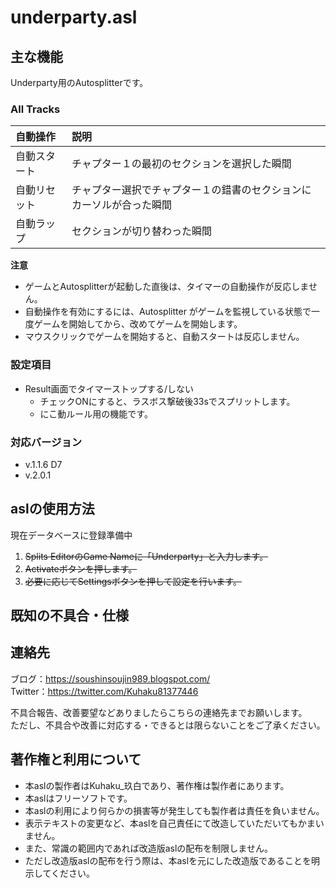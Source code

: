 # underparty.asl


## 主な機能

Underparty用のAutosplitterです。

### All Tracks
|自動操作|説明|
|:--|:--|
|自動スタート|チャプター１の最初のセクションを選択した瞬間|
|自動リセット|チャプター選択でチャプター１の錯書のセクションにカーソルが合った瞬間|
|自動ラップ|セクションが切り替わった瞬間|

**注意**
- ゲームとAutosplitterが起動した直後は、タイマーの自動操作が反応しません。
- 自動操作を有効にするには、Autosplitter がゲームを監視している状態で一度ゲームを開始してから、改めてゲームを開始します。
- マウスクリックでゲームを開始すると、自動スタートは反応しません。

### 設定項目
- Result画面でタイマーストップする/しない
  - チェックONにすると、ラスボス撃破後33sでスプリットします。
  - にこ動ルール用の機能です。

### 対応バージョン
- v.1.1.6 D7
- v.2.0.1


## aslの使用方法

現在データベースに登録準備中
1. ~~Splits EditorのGame Nameに「Underparty」と入力します。~~
1. ~~Activateボタンを押します。~~
1. ~~必要に応じてSettingsボタンを押して設定を行います。~~


## 既知の不具合・仕様


## 連絡先

ブログ：https://soushinsoujin989.blogspot.com/ <br>
Twitter：https://twitter.com/Kuhaku81377446

不具合報告、改善要望などありましたらこちらの連絡先までお願いします。<br>
ただし、不具合や改善に対応する・できるとは限らないことをご了承ください。


## 著作権と利用について

- 本aslの製作者はKuhaku_玖白であり、著作権は製作者にあります。
- 本aslはフリーソフトです。
- 本aslの利用により何らかの損害等が発生しても製作者は責任を負いません。
- 表示テキストの変更など、本aslを自己責任にて改造していただいてもかまいません。
- また、常識の範囲内であれば改造版aslの配布を制限しません。
- ただし改造版aslの配布を行う際は、本aslを元にした改造版であることを明示してください。
